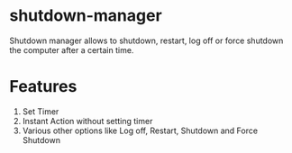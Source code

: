 # shutdown-manager
Shutdown manager allows to shutdown, restart, log off or force shutdown the computer after a certain time.
# Features
1) Set Timer
2) Instant Action without setting timer
3) Various other options like Log off, Restart, Shutdown and Force Shutdown
